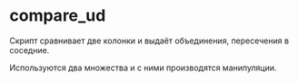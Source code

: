# compare_ud
Скрипт сравнивает две колонки и выдаёт объединения, пересечения в соседние.
 
Используются два множества и с ними производятся манипуляции.
